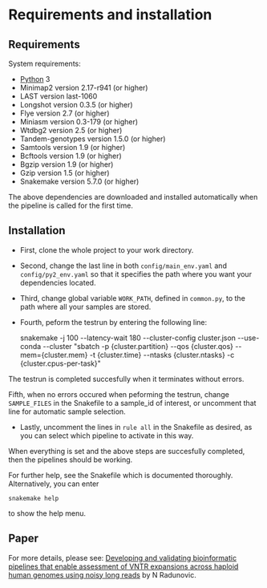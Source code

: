 # Requirements and installation

## Requirements

System requirements:
* [Python](https://www.python.org/) 3
* Minimap2 version 2.17-r941 (or higher)
* LAST version last-1060
* Longshot version 0.3.5 (or higher)
* Flye version 2.7 (or higher)
* Miniasm version 0.3-179 (or higher)
* Wtdbg2 version 2.5 (or higher)
* Tandem-genotypes version 1.5.0 (or higher)
* Samtools version 1.9 (or higher)
* Bcftools version 1.9 (or higher)
* Bgzip version 1.9 (or higher)
* Gzip version 1.5 (or higher)
* Snakemake version 5.7.0 (or higher)

The above dependencies are downloaded and installed automatically when the
pipeline is called for the first time.

## Installation

* First, clone the whole project to your work directory.
* Second, change the last line in both `config/main_env.yaml` and `config/py2_env.yaml` so that it specifies the path where you want your dependencies located.
* Third, change global variable `WORK_PATH`, defined in `common.py`, to the path where all your samples are stored.
* Fourth, peform the testrun by entering the following line:

    snakemake -j 100 --latency-wait 180 --cluster-config cluster.json --use-conda --cluster "sbatch -p {cluster.partition} --qos {cluster.qos} --mem={cluster.mem} -t {cluster.time} --ntasks {cluster.ntasks} -c {cluster.cpus-per-task}"

The testrun is completed succesfully when it terminates without errors.

Fifth, when no errors occured when peforming the testrun, change `SAMPLE_FILES` in the Snakefile to a sample_id of interest, or uncomment that line for automatic sample selection.

* Lastly, uncomment the lines in `rule all` in the Snakefile as desired, as you can select which pipeline to activate in this way.

When everything is set and the above steps are succesfully completed, then the pipelines should be working.

For further help, see the Snakefile which is documented thoroughly.
Alternatively, you can enter

    snakemake help

to show the help menu.

## Paper

For more details, please see: [Developing and validating bioinformatic pipelines that enable assessment of VNTR expansions across haploid human genomes using noisy long reads](docs/paper.pdf) by N Radunovic.
